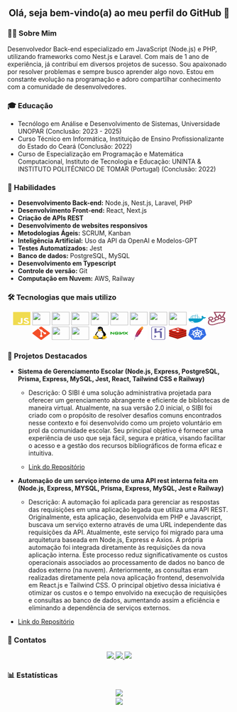
<div align="center">
  <h2>Olá, seja bem-vindo(a) ao meu perfil do GitHub 👋</h2>
</div>

### 👨‍💻 Sobre Mim

Desenvolvedor Back-end especializado em JavaScript (Node.js) e PHP, utilizando frameworks como Nest.js e Laravel. Com mais de 1 ano de experiência, já contribuí em diversos projetos de sucesso. Sou apaixonado por resolver problemas e sempre busco aprender algo novo. Estou em constante evolução na programação e adoro compartilhar conhecimento com a comunidade de desenvolvedores.

### 🎓 Educação

- Tecnólogo em Análise e Desenvolvimento de Sistemas, Universidade UNOPAR (Conclusão: 2023 - 2025)
- Curso Técnico em Informática, Instituição de Ensino Profissionalizante do Estado do Ceará (Conclusão: 2022)
- Curso de Especialização em Programação e Matemática Computacional, Instituto de Tecnologia e Educação: UNINTA & INSTITUTO POLITÉCNICO DE TOMAR (Portugal) (Conclusão: 2022)

### 👾 Habilidades

- **Desenvolvimento Back-end:** Node.js, Nest.js, Laravel, PHP
- **Desenvolvimento Front-end:** React, Next.js
- **Criação de APIs REST**
- **Desenvolvimento de websites responsivos**
- **Metodologias Ágeis:** SCRUM, Kanban
- **Inteligência Artificial:** Uso da API da OpenAI e Modelos-GPT
- **Testes Automatizados:** Jest
- **Banco de dados:** PostgreSQL, MySQL
- **Desenvolvimento em Typescript**
- **Controle de versão:** Git
- **Computação em Nuvem:** AWS, Railway

### 🛠️ Tecnologias que mais utilizo

<div align="center"> 
  <img src="https://raw.githubusercontent.com/devicons/devicon/master/icons/javascript/javascript-plain.svg" height="30" width="40">
  <img src="https://cdn.jsdelivr.net/gh/devicons/devicon/icons/nodejs/nodejs-original.svg" height="30" width="40">
  <img src="https://cdn.jsdelivr.net/gh/devicons/devicon/icons/nestjs/nestjs-original.svg" height="30" width="40">
  <img src="https://cdn.jsdelivr.net/gh/devicons/devicon/icons/laravel/laravel-original.svg" height="30" width="40">
  <img src="https://cdn.jsdelivr.net/gh/devicons/devicon/icons/php/php-original.svg" height="30" width="40">
  <img src="https://cdn.jsdelivr.net/gh/devicons/devicon/icons/react/react-original.svg" height="30" width="40">
  <img src="https://cdn.jsdelivr.net/gh/devicons/devicon/icons/nextjs/nextjs-original.svg" height="30" width="40">
  <img src="https://cdn.jsdelivr.net/gh/devicons/devicon/icons/postgresql/postgresql-original.svg" height="30" width="40">
  <img src="https://cdn.jsdelivr.net/gh/devicons/devicon/icons/mysql/mysql-original.svg" height="30" width="40">
  <img src="https://raw.githubusercontent.com/devicons/devicon/master/icons/docker/docker-plain.svg" height="30" width="40">
  <img src="https://raw.githubusercontent.com/devicons/devicon/master/icons/jest/jest-plain.svg" height="30" width="40">
  <img src="https://raw.githubusercontent.com/devicons/devicon/master/icons/git/git-original.svg" height="30" width="40">
  <img src="https://cdn.jsdelivr.net/gh/devicons/devicon/icons/amazonwebservices/amazonwebservices-original-wordmark.svg" height="30" width="40">
  <img src="https://cdn.jsdelivr.net/gh/devicons/devicon@latest/icons/railway/railway-original.svg" height="30" width="40">
  <img src="https://raw.githubusercontent.com/devicons/devicon/master/icons/linux/linux-original.svg" height="30" width="40">
  <img src="https://raw.githubusercontent.com/devicons/devicon/master/icons/nginx/nginx-original.svg" height="30" width="40">
  <img src="https://raw.githubusercontent.com/devicons/devicon/master/icons/apache/apache-original.svg" height="30" width="40">
  <img src="https://raw.githubusercontent.com/devicons/devicon/master/icons/heroku/heroku-original.svg" height="30" width="40">
  <img src="https://raw.githubusercontent.com/devicons/devicon/master/icons/redis/redis-original.svg" height="30" width="40">
  <img src="https://raw.githubusercontent.com/devicons/devicon/master/icons/kubernetes/kubernetes-plain.svg" height="30" width="40">
</div>

### 🚀 Projetos Destacados

- **Sistema de Gerenciamento Escolar (Node.js, Express, PostgreSQL, Prisma, Express, MySQL, Jest, React, Tailwind CSS e Railway)**
  
  - Descrição: O SIBI é uma solução administrativa projetada para oferecer um gerenciamento abrangente e eficiente de bibliotecas de maneira virtual. Atualmente, na sua versão 2.0 inicial, o SIBI foi criado com o propósito de resolver        desafios comuns encontrados nesse contexto e foi desenvolvido como um projeto voluntário em prol da comunidade escolar. Seu principal objetivo é fornecer uma experiência de uso que seja fácil, segura e prática, visando facilitar o        acesso e a gestão dos recursos bibliográficos de forma eficaz e intuitiva.
    
  - [Link do Repositório](https://github.com/Kayke-Ti/SIBI_V2)
 
- **Automação de um serviço interno de uma API rest interna feita em (Node.js, Express, MYSQL, Prisma, Express, MySQL, Jest e Railway)**

  - Descrição: A automação foi aplicada para gerenciar as respostas das requisições em uma aplicação legada que utiliza uma API REST. Originalmente, esta aplicação, desenvolvida em PHP e Javascript, buscava um serviço externo através de uma URL independente das requisições da API. Atualmente, este serviço foi migrado para uma arquitetura baseada em Node.js, Express e Axios. A própria automação foi integrada diretamente às requisições da nova aplicação interna. Este processo reduz significativamente os custos operacionais associados ao processamento de dados no banco de dados externo (na nuvem). Anteriormente, as consultas eram realizadas diretamente pela nova aplicação frontend, desenvolvida em React.js e Tailwind CSS. O principal objetivo dessa iniciativa é otimizar os custos e o tempo envolvido na execução de requisições e consultas ao banco de dados, aumentando assim a eficiência e eliminando a dependência de serviços externos.
 
 - [Link do Repositório](https://github.com/Kayke-Ti/SIBI_V2/tree/main/api)

 
### 📧 Contatos

<div align="center"> 
  <a href="https://instagram.com/kaykee_bl?igshid=ZDdkNTZiNTM=" target="_blank">
    <img src="https://img.shields.io/badge/-Instagram-%23E4405F?style=for-the-badge&logo=instagram&logoColor=white" target="_blank">
  </a>
  <a href="mailto:kaykeloiola@gmail.com">
    <img src="https://img.shields.io/badge/-Gmail-%23333?style=for-the-badge&logo=gmail&logoColor=white" target="_blank">
  </a>
  <a href="https://www.linkedin.com/in/kayke-barbosa-loiola-15a96023a" target="_blank">
    <img src="https://img.shields.io/badge/-LinkedIn-%230077B5?style=for-the-badge&logo=linkedin&logoColor=white" target="_blank">
  </a> 
</div>

### 📊 Estatísticas

<div align="center">
  <img src="https://github-readme-stats.vercel.app/api?username=Kayke-Ti&show_icons=true&theme=dark">
  <br>
  <img src="https://github-readme-stats.vercel.app/api/top-langs/?username=Kayke-Ti&layout=compact&theme=dark&hide=html,css,sass,ejs,scss,hack,ruby,c,shell,typescript">
</div>
